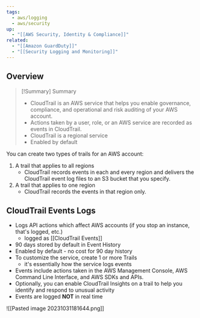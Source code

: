 ```yaml
---
tags:
  - aws/logging
  - aws/security
up:
  - "[[AWS Security, Identity & Compliance]]"
related:
  - "[[Amazon GuardDuty]]"
  - "[[Security Logging and Monitoring]]"
---
```

## Overview

> [!Summary] Summary
> - CloudTrail is an AWS service that helps you enable governance, compliance, and operational and risk auditing of your AWS account.
> - Actions taken by a user, role, or an AWS service are recorded as events in CloudTrail.
> - CloudTrail is a regional service
> - Enabled by default

You can create two types of trails for an AWS account:

1. A trail that applies to all regions
	- CloudTrail records events in each and every region and delivers the CloudTrail event log files to an S3 bucket that you specify.
2. A trail that applies to one region
	- CloudTrail records the events in that region only.

## CloudTrail Events Logs

- Logs API actions which affect AWS accounts (if you stop an instance, that's logged, etc.)
	-  logged as [[CloudTrail Events]]
- 90 days stored by default in Event History
- Enabled by default - no cost for 90 day history
- To customize the service, create 1 or more Trails
	- it's essentially how the service logs events
- Events include actions taken in the AWS Management Console, AWS Command Line Interface, and AWS SDKs and APIs.
- Optionally, you can enable CloudTrail Insights on a trail to help you identify and respond to unusual activity
- Events are logged **NOT** in real time

![[Pasted image 20231031181644.png]]

